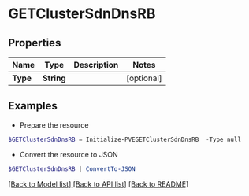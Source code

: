 # GETClusterSdnDnsRB
## Properties

Name | Type | Description | Notes
------------ | ------------- | ------------- | -------------
**Type** | **String** |  | [optional] 

## Examples

- Prepare the resource
```powershell
$GETClusterSdnDnsRB = Initialize-PVEGETClusterSdnDnsRB  -Type null
```

- Convert the resource to JSON
```powershell
$GETClusterSdnDnsRB | ConvertTo-JSON
```

[[Back to Model list]](../README.md#documentation-for-models) [[Back to API list]](../README.md#documentation-for-api-endpoints) [[Back to README]](../README.md)


